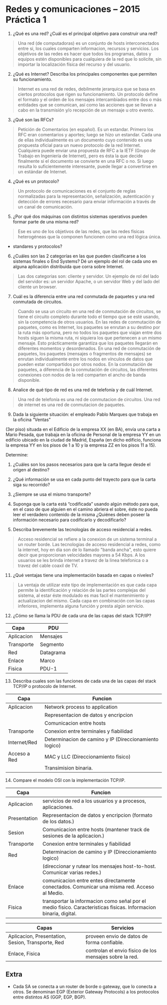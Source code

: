 Redes y comunicaciones – 2015 Práctica 1
========================================


1. ¿Qué es una red? ¿Cuál es el principal objetivo para construir una red?

  > Una red (de computadoras) es un conjunto de hosts interconectados entre si,
  > los cuales comparten informacion, recursos y servicios. Los objetivos de
  > las redes es hacer que todos los programas, datos y equipos estén
  > disponibles para cualquiera de la red que lo solicite, sin importar la
  > localización física del recurso y del usuario.

2. ¿Qué es Internet? Describa los principales componentes que permiten su
funcionamiento.

  > Internet es una red de redes, debilmente jerarquica que se basa en ciertos
  > protocolos que rigen su funcionamiento. Un protocolo define el formato y el
  > orden de los mensajes intercambiados entre dos o más entidades que se
  > comunican, así como las acciones que se llevan a cabo en la transmisión y/o
  > recepción de un mensaje u otro evento.

  <!-- tcp/ip, routers... -->
  <!-- &#45; hardware? -->

3. ¿Qué son las RFCs?

  > Petición de Comentarios (en español). Es un estandar. Primero los RFC eran
  > comentarios y aportes; luego se hizo un estandar. Cada una de ellas
  > individualmente es un documento cuyo contenido es una propuesta oficial
  > para un nuevo protocolo de la red Internet. Cualquiera puede enviar una
  > propuesta de RFC a la IETF (Grupo de Trabajo en Ingeniería de Internet),
  > pero es ésta la que decide finalmente si el documento se convierte en una
  > RFC o no. Si luego resulta lo suficientemente interesante, puede llegar a
  > convertirse en un estándar de Internet.

4. ¿Qué es un protocolo?

  > Un protocolo de comunicaciones es el conjunto de reglas normalizadas para
  > la representación, señalización, autenticación y detección de errores
  > necesario para enviar información a través de un canal de comunicación.

5. ¿Por qué dos máquinas con distintos sistemas operativos pueden formar parte
de una misma red?

  > Ese es uno de los objetivos de las redes, que las redes físicas
  > heterogéneas que la componen funcionen como una red lógica única.

  - standares y protocolos?

6. ¿Cuáles son las 2 categorías en las que pueden clasificarse a los sistemas
finales o End Systems? Dé un ejemplo del rol de cada uno en alguna aplicación
distribuida que corra sobre Internet.

  > Las dos categorias son: cliente y servidor. Un ejemplo de rol del lado del
  > servidor es: un servidor Apache, o un servidor Web y del lado del cliente
  > un browser.

7. Cuál es la diferencia entre una red conmutada de paquetes y una red
conmutada de circuitos.

  > Cuando se usa un circuito en una red de conmutación de circuitos, se tiene
  > el circuito completo durante todo el tiempo que se esté usando, sin la
  > competencia de otros usuarios. En las redes de conmutación de paquetes,
  > como es Internet, los paquetes se enrutan a su destino por la ruta más
  > oportuna, pero no todos los paquetes que viajan entre dos hosts siguen la
  > misma ruta, ni siquiera los que pertenecen a un mismo mensaje. Esto
  > prácticamente garantiza que los paquetes llegarán en diferentes momentos y
  > desordenados. En una red de conmutación de paquetes, los paquetes (mensajes
  > o fragmentos de mensajes) se enrutan individualmente entre los nodos en
  > vínculos de datos que pueden estar compartidos por otros nodos. En la
  > conmutación de paquetes, a diferencia de la conmutación de circuitos, las
  > diferentes conexiones con nodos de la red comparten el ancho de banda
  > disponible.

8. Analice de qué tipo de red es una red de telefonía y de cuál Internet.

  > Una red de telefonía es una red de conmutacion de circuitos.
  > Una red de internet es una red de conmutacion de paquetes.

9. Dada la siguiente situación: el empleado Pablo Marques que trabaja en la
oficina “Ventas”

  (3er piso) situada en el Edificio de la empresa XX (en BA), envía una carta a
  Mario Pesada, que trabaja en la oficina de Personal de la empresa YY en un
  edificio ubicado en la ciudad de Madrid, España (en dicho edificio, funciona la
  empresa YY en los pisos de 1 a 10 y la empresa ZZ en los pisos 11 a 15).

  Determine:

  1. ¿Cuáles son los pasos necesarios para que la carta llegue desde el origen
  al destino?

  2. ¿Qué información se usa en cada punto del trayecto para que la carta siga
  su recorrido?

  3. ¿Siempre se usa el mismo transporte?

  4. Suponga que la carta está “codificada” usando algún método para que, en el
  caso de que alguien en el camino abriera el sobre, éste no pueda leer el
  verdadero contenido de la misma ¿Quiénes deben poseer la información
  necesario para codificarlo y decodificarlo?

10. Describa brevemente las tecnologías de acceso residencial a redes.

  > Acceso residencial se refiere a la conexion de un sistema terminal a un
  > router borde. Las tecnologias de acceso residencial a redes, como la
  > internet, hoy en dia son de lo llamado "banda ancha", esto quiere decir que
  > proporcionan velocidades mayores a 54 Kbps. A los usuarios se les brinda
  > internet a travez de la linea telefonica o a travez del cable coaxil de TV.

11. ¿Qué ventajas tiene una implementación basada en capas o niveles?

  > La ventaja de utilizar este tipo de implementación es que cada capa permite
  > la identificación y relación de las partes complejas del sistema, al estar
  > éste modulado es mas facil el mantenimiento y actualizacion del mismo. Cada
  > capa en combinación con las capas inferiores, implementa alguna función y
  > presta algún servicio.

12. ¿Cómo se llama la PDU de cada una de las capas del stack TCP/IP?


   Capa        |  PDU
  -------------|--------------
  Aplicacion   | Mensajes
  Transporte   | Segmento
  Red          | Datagrama
  Enlace       | Marco
  Fisica       | PDU-1   

13. Describa cuales son las funciones de cada una de las capas del stack TCP/IP
o protocolo de Internet.

  Capa         | Funcion
  -------------|-------------------------------------------------------
  Aplicacion   | Network process to application
               | Representacion de datos y encripcion
               | Comunicacion entre hosts
  Transporte   | Conexion entre terminales y fiabilidad
  Internet/Red | Determinacion de camino y IP (Direccionamiento logico)
  Acceso a Red | MAC y LLC (Direccionamiento fisico)
               | Transimision binaria.

14. Compare el modelo OSI con la implementación TCP/IP.

  Capa           | Funcion
  ---------------|-------------------------------------------------------------------------------------------------------------------
  Aplicacion     | servicios de red a los usuarios y a procesos, aplicaciones.
  Presentation   | Representacion de datos y encripcion (formato de los datos.)
  Sesion         | Comunicacion entre hosts (mantener track de sesiones de la aplicacion.)
  Transporte     | Conexion entre terminales y fiabilidad
  Red            | Determinacion de camino y IP (Direccionamiento logico)
                 | (direccionar y rutear los mensajes host-to-host. Comunicar varias redes.)
  Enlace         | comunicacion entre entes directamente conectados. Comunicar una misma red. Acceso al Medio.
  Fisica         | transportar la informacion como señal por el medio fisico. Caracteristicas fisicas. Informacion binaria, digital.




  Capas                                              | Servicios
  -------------------------------------------------- | --------------------------------------------------------
  Aplicacion, Presentation, Sesion, Transporte, Red  | proveen envio de datos de forma confiable.
  Enlace, Fisica                                     | controlan el envio fisico de los mensajes sobre la red.

Extra
-----

  - Cada SA se conecta a un router de borde o gateway, que lo conecta a otros.
    Se denominan EGP (Exterior Gateway Protocols) a los protocolos entre
    distintos AS (GGP, EGP, BGP).
